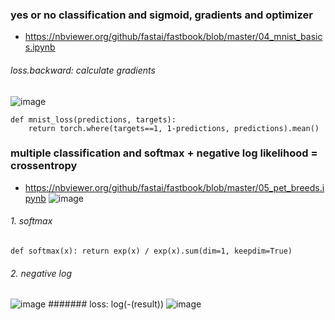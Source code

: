 ### yes or no classification and sigmoid, gradients and optimizer
- https://nbviewer.org/github/fastai/fastbook/blob/master/04_mnist_basics.ipynb
###### loss.backward: calculate gradients
![image](https://github.com/171909771/deep-learning/assets/41554601/c9dff38e-eb6a-4391-bf63-845f39c5fcf9)
```
def mnist_loss(predictions, targets):
    return torch.where(targets==1, 1-predictions, predictions).mean()
```


### multiple classification and softmax + negative log likelihood = crossentropy
- https://nbviewer.org/github/fastai/fastbook/blob/master/05_pet_breeds.ipynb
![image](https://github.com/171909771/deep-learning/assets/41554601/bb9a2bd7-8aae-4746-acf0-3029525822e2)

###### 1. softmax
```
def softmax(x): return exp(x) / exp(x).sum(dim=1, keepdim=True)
```

###### 2. negative log
![image](https://github.com/171909771/deep-learning/assets/41554601/c1fe4eb7-3fc3-4dee-8e2e-5a840349a51a)
####### loss: log(-(result))
![image](https://github.com/171909771/deep-learning/assets/41554601/86a7b943-9bbd-46f3-87c5-f62befe06bbc)
